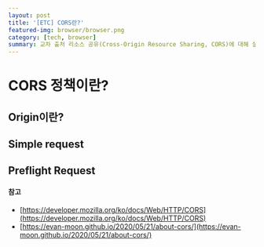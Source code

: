 ```yaml
---
layout: post
title: '[ETC] CORS란?'
featured-img: browser/browser.png
category: [tech, browser]
summary: 교차 출처 리소스 공유(Cross-Origin Resource Sharing, CORS)에 대해 살펴보도록 하겠습니다.
---
```


# CORS 정책이란?

## Origin이란?

## Simple request

## Preflight Request


#### 참고
- [https://developer.mozilla.org/ko/docs/Web/HTTP/CORS](https://developer.mozilla.org/ko/docs/Web/HTTP/CORS)
- [https://evan-moon.github.io/2020/05/21/about-cors/](https://evan-moon.github.io/2020/05/21/about-cors/)
